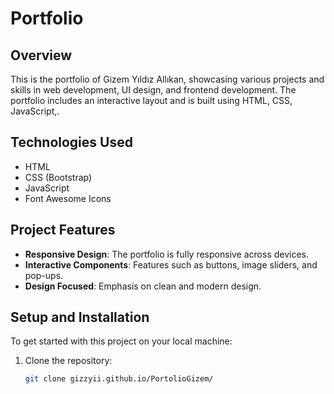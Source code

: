 # Portfolio

## Overview
This is the portfolio of Gizem Yıldız Allıkan, showcasing various projects and skills in web development, UI
 design, and frontend development. The portfolio includes an interactive layout and is built using HTML, CSS, JavaScript,.

## Technologies Used
- HTML
- CSS (Bootstrap)
- JavaScript
- Font Awesome Icons

## Project Features
- **Responsive Design**: The portfolio is fully responsive across devices.
- **Interactive Components**: Features such as buttons, image sliders, and pop-ups.
- **Design Focused**: Emphasis on clean and modern design.

## Setup and Installation
To get started with this project on your local machine:

1. Clone the repository:
   ```bash
   git clone gizzyii.github.io/PortolioGizem/
